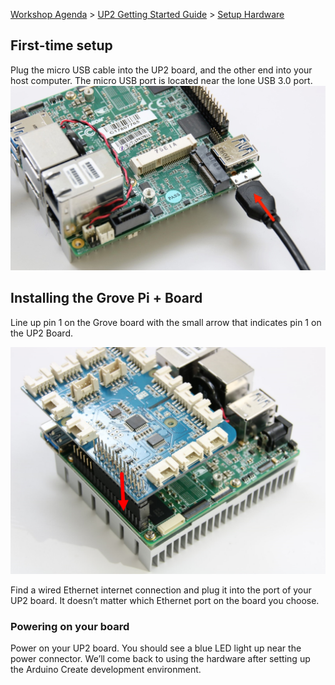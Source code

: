 [Workshop Agenda](README.md) > [UP2 Getting Started Guide](up2-getting-started.md) > [Setup Hardware](up2-getting-started.md)

## First-time setup
Plug the micro USB cable into the UP2 board, and the other end into your host computer. The micro USB port is located near the lone USB 3.0 port.
![](./images/setup-hardware/1.jpg)

## Installing the Grove Pi + Board
Line up pin 1 on the Grove board with the small arrow that indicates pin 1 on the UP2 Board.

![](./images/setup-hardware/2.png)

Find a wired Ethernet internet connection and plug it into the port of your UP2 board. It doesn’t matter which Ethernet port on the board you choose.

### Powering on your board
Power on your UP2 board. You should see a blue LED light up near the power connector.
We’ll come back to using the hardware after setting up the Arduino Create development environment.

